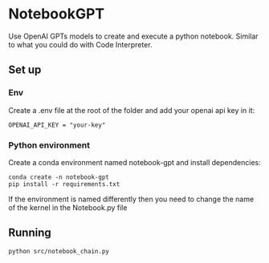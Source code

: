 # NotebookGPT

Use OpenAI GPTs models to create and execute a python notebook. Similar to what you could do with Code Interpreter.

## Set up

### Env
Create a .env file at the root of the folder and add your openai api key in it:
```
OPENAI_API_KEY = "your-key"
```

### Python environment
Create a conda environment named notebook-gpt and install dependencies:
```
conda create -n notebook-gpt
pip install -r requirements.txt
```
If the environment is named differently then you need to change the name of the kernel in the Notebook.py file

## Running

```
python src/notebook_chain.py
```